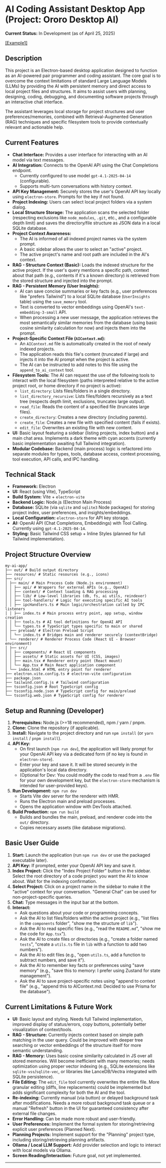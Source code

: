 # AI Coding Assistant Desktop App (Project: Ororo Desktop AI)

**Current Status:** In Development (as of April 25, 2025)

[[Example1]](https://github.com/Cstannahill/ororo-desktop-ai-integration/raw/main/public/chat.webp)

## Description

This project is an Electron-based desktop application designed to function as an AI-powered pair programmer and coding assistant. The core goal is to overcome the context limitations of standard Large Language Models (LLMs) by providing the AI with persistent memory and direct access to local project files and structures. It aims to assist users with planning, designing, coding, debugging, and documenting software projects through an interactive chat interface.

The assistant leverages local storage for project structures and user preferences/memories, combined with Retrieval-Augmented Generation (RAG) techniques and specific filesystem tools to provide contextually relevant and actionable help.

## Current Features

- **Chat Interface:** Provides a user interface for interacting with an AI model via text messages.
- **AI Integration:** Connects to the OpenAI API using the Chat Completions endpoint.
  - Currently configured to use model `gpt-4.1-2025-04-14` (configurable).
  - Supports multi-turn conversations with history context.
- **API Key Management:** Securely stores the user's OpenAI API key locally using `electron-store`. Prompts for the key if not found.
- **Project Indexing:** Users can select local project folders via a system dialog.
- **Local Structure Storage:** The application scans the selected folder (respecting exclusions like `node_modules`, `.git`, etc., and a configurable depth limit) and saves the directory/file structure as JSON data in a local SQLite database.
- **Project Context Awareness:**
  - The AI is informed of all indexed project names via the system prompt.
  - A basic sidebar allows the user to select an "active" project.
  - The active project's name and root path are included in the AI's context.
- **RAG - Structure Context (Basic):** Loads the indexed structure for the active project. If the user's query mentions a specific path, context about that path (e.g., contents if it's a known directory) is retrieved from the stored structure and injected into the prompt.
- **RAG - Persistent Memory (User Insights):**
  - AI can save concise summaries or key facts (e.g., user preferences like "prefers Tailwind") to a local SQLite database (`UserInsights` table) using the `save_memory` tool.
  - Text is converted to vector embeddings using OpenAI's `text-embedding-3-small` API.
  - When processing a new user message, the application retrieves the most semantically similar memories from the database (using basic cosine similarity calculation for now) and injects them into the prompt.
- **Project-Specific Context File (`AIContext.md`):**
  - An `AIContext.md` file is automatically created in the root of newly indexed projects.
  - The application reads this file's content (truncated if large) and injects it into the AI prompt when the project is active.
  - The AI can be instructed to add notes to this file using the `append_to_ai_context` tool.
- **Filesystem Tools:** The AI can request the use of the following tools to interact with the local filesystem (paths interpreted relative to the active project root, or home directory if no project is active):
  - `list_directory`: Lists files/folders in a single directory.
  - `list_directory_recursive`: Lists files/folders recursively as a text tree (respects depth limit, exclusions, truncates large output).
  - `read_file`: Reads the content of a specified file (truncates large files).
  - `create_directory`: Creates a new directory (including parents).
  - `create_file`: Creates a new file with specified content (fails if exists).
  - `edit_file`: Overwrites an existing file with new content.
- **UI:** Basic layout featuring a sidebar (listing projects, index button) and a main chat area. Implements a dark theme with cyan accents (currently basic implementation awaiting full Tailwind integration).
- **Modular Codebase:** Backend (main process) logic is refactored into separate modules for types, tools, database access, context processing, tool execution, API calls, and IPC handling.

## Technical Stack

- **Framework:** Electron
- **UI:** React (using Vite), TypeScript
- **Build System:** Vite + `electron-vite`
- **Backend Logic:** Node.js (Electron Main Process)
- **Database:** SQLite (via `sqlite` and `sqlite3` Node packages) for storing project index, user preferences, and insights/embeddings.
- **Local Configuration:** `electron-store` for API key storage.
- **AI:** OpenAI API (Chat Completions, Embeddings) with Tool Calling. Currently using `gpt-4.1-2025-04-14`.
- **Styling:** Basic Tailwind CSS setup + Inline Styles (planned for full Tailwind implementation).

## Project Structure Overview
```
my-ai-app/
├── out/ # Build output directory
├── resources/ # Static resources (e.g., icons)
├── src/
│ ├── main/ # Main Process Code (Node.js environment)
│ │ ├── api/ # Wrappers for external APIs (e.g., OpenAI)
│ │ ├── context/ # Context loading & RAG processing
│ │ ├── lib/ # Low-level libraries (db, fs, ai utils, reindexer)
│ │ ├── tool-handlers/ # Logic for executing specific AI tools
│ │ ├── ipcHandlers.ts # Main logic/orchestration called by IPC listeners
│ │ ├── index.ts # Main process entry point, app setup, window creation
│ │ ├── tools.ts # AI tool definitions for OpenAI API
│ │ └── types.ts # TypeScript types specific to main or shared
│ ├── preload/ # Electron Preload Script
│ │ └── index.ts # Bridges main and renderer securely (contextBridge)
│ └── renderer/ # Renderer Process Code (React UI - Browser environment)
│ ├── src/
│ │ ├── components/ # React UI components
│ │ ├── assets/ # Static assets for UI (CSS, images)
│ │ ├── main.tsx # Renderer entry point (React mount)
│ │ └── App.tsx # Main React application component
│ └── index.html # HTML entry point for renderer
├── electron.vite.config.ts # electron-vite configuration
├── package.json
├── tailwind.config.js # Tailwind configuration
├── tsconfig.json # Root TypeScript config
├── tsconfig.node.json # TypeScript config for main/preload
└── tsconfig.web.json # TypeScript config for renderer
```
## Setup and Running (Developer)

1.  **Prerequisites:** Node.js (>=18 recommended), npm / yarn / pnpm.
2.  **Clone:** Clone the repository (if applicable).
3.  **Install:** Navigate to the project directory and run `npm install` (or `yarn install` / `pnpm install`).
4.  **API Key:**
    * On first launch (`npm run dev`), the application will likely prompt for your OpenAI API key via a dedicated form (if no key is found in `electron-store`).
    * Enter your key and save it. It will be stored securely in the application's local data directory.
    * (Optional for Dev: You could modify the code to read from a `.env` file for your own development key, but the `electron-store` mechanism is intended for user-provided keys).
5.  **Run Development:** `npm run dev`
    * Starts Vite dev server for the renderer with HMR.
    * Runs the Electron main and preload processes.
    * Opens the application window with DevTools attached.
6.  **Build Production:** `npm run build`
    * Builds and bundles the main, preload, and renderer code into the `out/` directory.
    * Copies necessary assets (like database migrations).

## Basic User Guide

1.  **Start:** Launch the application (run `npm run dev` or use the packaged executable later).
2.  **API Key:** If prompted, enter your OpenAI API key and save it.
3.  **Index Project:** Click the "Index Project Folder" button in the sidebar. Select the root directory of a code project you want the AI to know about. Wait for the indexing confirmation.
4.  **Select Project:** Click on a project name in the sidebar to make it the "active" context for your conversation. "General Chat" can be used for non-project-specific queries.
5.  **Chat:** Type messages in the input bar at the bottom.
6.  **Interact:**
    * Ask questions about your code or programming concepts.
    * Ask the AI to list files/folders within the active project (e.g., "list files in the `components` folder", "show me the structure of `lib`").
    * Ask the AI to read specific files (e.g., "read the `README.md`", "show me the code for `App.tsx`").
    * Ask the AI to create files or directories (e.g., "create a folder named `tests`", "create a `utils.ts` file in `lib` with a function to add two numbers").
    * Ask the AI to edit files (e.g., "open `utils.ts`, add a function to subtract numbers, and save it").
    * Ask the AI to remember key facts or preferences using "save memory" (e.g., "save this to memory: I prefer using Zustand for state management").
    * Ask the AI to save project-specific notes using "append to context file" (e.g., "append this to AIContext.md: Decided to use Prisma for the database").

## Current Limitations & Future Work

* **UI:** Basic layout and styling. Needs full Tailwind implementation, improved display of status/errors, copy buttons, potentially better visualization of context/tools.
* **RAG - Structure:** Currently injects context based on simple path matching in the user query. Could be improved with deeper tree searching or vector embeddings of the structure itself for more semantic understanding.
* **RAG - Memory:** Uses basic cosine similarity calculated in JS over all stored memories. Will become inefficient with many memories; needs optimization using proper vector indexing (e.g., SQLite extensions like `sqlite-vss`/`sqlite-vec`, or libraries like LanceDB/Vectra integrated with SQLite persistence).
* **File Editing:** The `edit_file` tool currently overwrites the entire file. More granular editing (diffs, line replacements) could be implemented but adds significant complexity for both the AI and the tool.
* **Re-indexing:** Currently manual (via button) or delayed background task after modifications. Needs a more robust background task queue or a manual "Refresh" button in the UI for guaranteed consistency after external file changes.
* **Error Handling:** Can be made more robust and user-friendly.
* **User Preferences:** Implement the formal system for storing/retrieving explicit user preferences (Planned Next).
* **Planning Projects:** Implement support for the "Planning" project type, including storing/retrieving planning artifacts.
* **Ollama / Local LLM Support:** Add provider selection and logic to interact with local models via Ollama.
* **Screen Reading/Interaction:** Future goal, not yet implemented.
---
